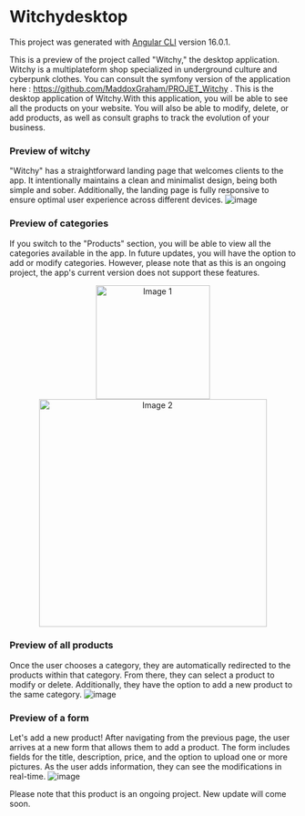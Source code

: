 # Witchydesktop

This project was generated with [Angular CLI](https://github.com/angular/angular-cli) version 16.0.1.

This is a preview of the project called "Witchy," the desktop application. Witchy is a multiplateform shop specialized in underground culture and cyberpunk clothes. You can consult the symfony version of the application here : https://github.com/MaddoxGraham/PROJET_Witchy . This is the desktop application of Witchy.With this application, you will be able to see all the products on your website. You will also be able to modify, delete, or add products, as well as consult graphs to track the evolution of your business.

<h3>Preview of witchy </h3>

"Witchy" has a straightforward landing page that welcomes clients to the app. It intentionally maintains a clean and minimalist design, being both simple and sober. Additionally, the landing page is fully responsive to ensure optimal user experience across different devices.
![image](https://github.com/MaddoxGraham/WitchyDesktop/assets/57898176/456e47e8-8309-4960-a0d5-4181bb81d2fb)


<h3>Preview of categories </h3>
If you switch to the "Products" section, you will be able to view all the categories available in the app. In future updates, you will have the option to add or modify categories. However, please note that as this is an ongoing project, the app's current version does not support these features.
<p align="center">
  <img src="https://github.com/MaddoxGraham/WitchyDesktop/assets/57898176/985b6139-ee03-4ee9-bec2-6b97983b43b0" alt="Image 1" width="200" />
  <img src="https://github.com/MaddoxGraham/WitchyDesktop/assets/57898176/4c8f23e4-4be0-4a3d-be76-bfa523f3d0f6" alt="Image 2" width="400" />
</p>

<h3>Preview of all products </h3>

Once the user chooses a category, they are automatically redirected to the products within that category. From there, they can select a product to modify or delete. Additionally, they have the option to add a new product to the same category.
![image](https://github.com/MaddoxGraham/WitchyDesktop/assets/57898176/33d91028-c4b9-4450-ac9d-e94868881125)


<h3>Preview of a form </h3>

Let's add a new product! After navigating from the previous page, the user arrives at a new form that allows them to add a product. The form includes fields for the title, description, price, and the option to upload one or more pictures. As the user adds information, they can see the modifications in real-time.
![image](https://github.com/MaddoxGraham/WitchyDesktop/assets/57898176/f04814f6-2a8f-4f04-843a-09b94e4d6c7a)

Please note that this product is an ongoing project. New update will come soon. 

